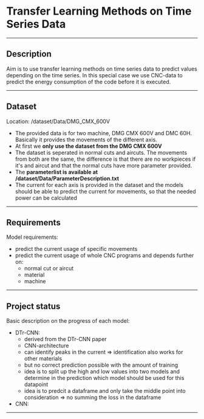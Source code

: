 # Transfer Learning Methods on Time Series Data
---

## Description
Aim is to use transfer learning methods on time series data to predict values depending on the time series. In this special case we use CNC-data to predict the energy consumption of the code before it is executed.

---

## Dataset
Location: /dataset/Data/DMG_CMX_600V </br>
- The provided data is for two machine, DMG CMX 600V and DMC 60H. Basically it provides the movements of the different axis.
- At first we **only use the dataset from the DMG CMX 600V**
- The dataset is seperated in normal cuts and aircuts. The movements from both are the same, the difference is that there are no workpieces if it's and aircut and that the normal cuts have more parameter provided.
- The **parameterlist is available at /dataset/Data/ParameterDescription.txt** 
- The current for each axis is provided in the dataset and the models should be able to predict the current for movements, so that the needed power can be calculated
---

## Requirements
Model requirements: </br>
- predict the current usage of specific movements
- predict the current usage of whole CNC programs and depends further on:
    - normal cut or aircut
    - material
    - machine
---

## Project status 
Basic description on the progress of each model: </br>
- DTr-CNN:
    - derived from the DTr-CNN paper
    - CNN-architecture
    - can identify peaks in the current => identification also works for other materials
    - but no correct prediction possible with the amount of training
    - idea is to split up the high and low values into two models and determine in the prediction which model should be used for this datapoint
    - idea is to predcit a dataframe and only take the middle point into consideration => no summing the loss in the dataframe
- CNN:
---



